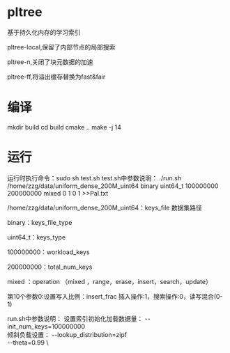 
# pltree
基于持久化内存的学习索引

pltree-local,保留了内部节点的局部搜索

pltree-n,关闭了块元数据的加速

pltree-ff,将溢出缓存替换为fast&fair


# 编译
mkdir build
cd build
cmake ..
make -j 14
# 运行
运行时执行命令：sudo sh test.sh
test.sh中参数说明：
./run.sh /home/zzg/data/uniform_dense_200M_uint64 binary uint64_t 100000000 200000000 mixed 0 1 0 1 >>Pal.txt

/home/zzg/data/uniform_dense_200M_uint64：keys_file 数据集路径

binary：keys_file_type

uint64_t：keys_type

100000000：workload_keys

200000000：total_num_keys

mixed ：operation （mixed ，range，erase，insert，search，update）

第10个参数0:设置写入比例：insert_frac 插入操作:1，搜索操作:0，读写混合(0-1)

run.sh中参数说明：
设置索引初始化加载数据量：  --init_num_keys=100000000 \
倾斜负载设置：
--lookup_distribution=zipf \
--theta=0.99 \

